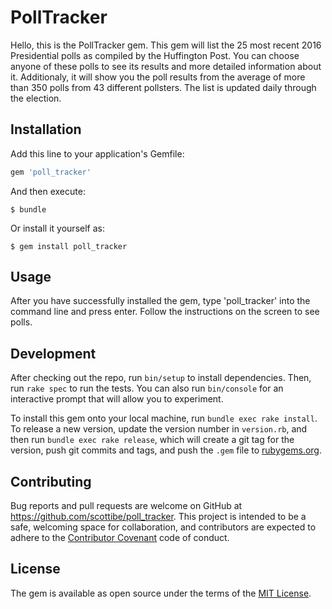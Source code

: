 # PollTracker

Hello, this is the PollTracker gem. This gem will list the 25 most recent 2016 Presidential polls as compiled by the Huffington Post. You can choose anyone of these polls to see its results and more detailed information about it. Additionaly, it will show you the poll results from the average of more than 350 polls from 43 different pollsters. The list is updated daily through the election. 

## Installation

Add this line to your application's Gemfile:

```ruby
gem 'poll_tracker'
```

And then execute:

    $ bundle

Or install it yourself as:

    $ gem install poll_tracker 

## Usage

  After you have successfully installed the gem, type 'poll_tracker' into the command line and press enter. Follow the instructions on the screen to see polls. 

## Development

After checking out the repo, run `bin/setup` to install dependencies. Then, run `rake spec` to run the tests. You can also run `bin/console` for an interactive prompt that will allow you to experiment.

To install this gem onto your local machine, run `bundle exec rake install`. To release a new version, update the version number in `version.rb`, and then run `bundle exec rake release`, which will create a git tag for the version, push git commits and tags, and push the `.gem` file to [rubygems.org](https://rubygems.org).

## Contributing

Bug reports and pull requests are welcome on GitHub at https://github.com/scottibe/poll_tracker. This project is intended to be a safe, welcoming space for collaboration, and contributors are expected to adhere to the [Contributor Covenant](http://contributor-covenant.org) code of conduct.


## License

The gem is available as open source under the terms of the [MIT License](http://opensource.org/licenses/MIT).

